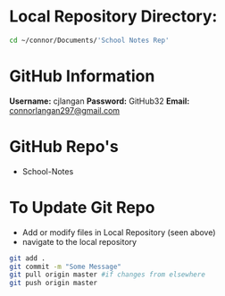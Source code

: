 # Local Repository Directory:
```bash
cd ~/connor/Documents/'School Notes Rep'
```

# GitHub Information
**Username:** cjlangan
**Password:** GitHub32
**Email:** connorlangan297@gmail.com

# GitHub Repo's
- School-Notes

# To Update Git Repo
- Add or modify files in Local Repository (seen above)
- navigate to the local repository
```bash
git add .
git commit -m "Some Message"
git pull origin master #if changes from elsewhere
git push origin master
```